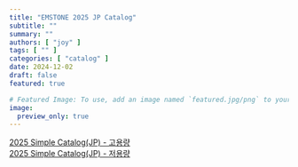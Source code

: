 ```yaml
---
title: "EMSTONE 2025 JP Catalog"
subtitle: ""
summary: ""
authors: [ "joy" ]
tags: [ "" ]
categories: [ "catalog" ]
date: 2024-12-02
draft: false
featured: true

# Featured Image: To use, add an image named `featured.jpg/png` to your page's folder.
image:
  preview_only: true
---
```



[2025 Simple Catalog(JP) - 고용량](https://www.emstone.com/data/sales/ko/2025_EMSTONE_SimpleCatalog_JP_high_20241202.pdf)<br>
[2025 Simple Catalog(JP) - 저용량](https://www.emstone.com/data/sales/ko/2025_EMSTONE_SimpleCatalog_JP_low_20241202.pdf)


&nbsp;

&nbsp;


